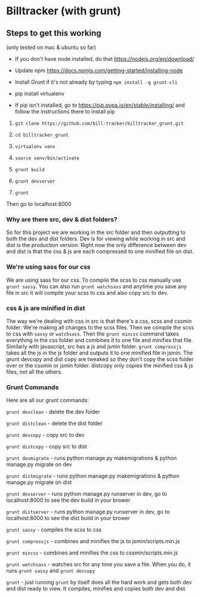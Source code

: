 # Billtracker (with grunt)

## Steps to get this working

(only tested on mac & ubuntu so far)

* If you don't have node installed, do that https://nodejs.org/en/download/

* Update npm https://docs.npmjs.com/getting-started/installing-node

* Install Grunt if it's not already by typing `npm install -g grunt-cli`

* pip install virtualenv 

* If pip isn't installed, go to https://pip.pypa.io/en/stable/installing/ and follow the instructions there to install pip

1. `git clone https://github.com/bill-tracker/billtracker_grunt.git`

2. `cd billtracker_grunt`

3. `virtualenv venv`

4. `source venv/bin/activate`

6. `grunt build`

8. `grunt devserver`

9. `grunt`

Then go to localhost:8000


### Why are there src, dev & dist folders?
So for this project we are working in the src folder and then outputting to both the dev and dist folders.  Dev is for viewing while working in src and dist is the production version.  Right now the only difference between dev and dist is that the css & js are each compressed to one minified file on dist.

### We're using sass for our css
We are using sass for our css.  To compile the scss to css manually use `grunt sassy`.  You can also run `grunt watchsass` and anytime you save any file in src it will compile your scss to css and also copy src to dev.

### css & js are minified in dist
The way we're dealing with css in src is that there's a css, scss and cssmin folder.  We're making all changes to the scss files.  Then we compile the scss to css with `sassy` or `watchsass`.  Then the `grunt mincss` command takes everything in the css folder and combines it to one file and minifies that file.  Similarly with javascript, src has a js and jsmin folder.  `grunt compressjs` takes all the js in the js folder and outputs it to one minified file in jsmin.  The grunt devcopy and dist copy are tweaked so they don't copy the scss folder over or the cssmin or jsmin folder.  distcopy only copies the minified css & js files, not all the others.

### Grunt Commands
Here are all our grunt commands:

`grunt devclean` - delete the dev folder

`grunt distclean` - delete the dist folder

`grunt devcopy` - copy src to dev

`grunt distcopy` - copy src to dist

`grunt devmigrate` - runs python manage.py makemigrations & python manage.py
 migrate on dev

`grunt distmigrate` - runs python manage.py makemigrations & python manage.py
 migrate on dist

`grunt devserver` - runs python manage.py runserver in dev, go to
 localhost:8000 to see the dev build in your brower

`grunt distserver` - runs python manage.py runserver in dev, go to
 localhost:8000 to see the dist build in your brower

`grunt sassy` - compiles the scss to css

`grunt compressjs` - combines and minifies the js to jsmin/scripts.min.js

`grunt mincss` - combines and minifies the css to cssmin/scripts.min.js

`grunt watchsass` - watches src for any time you save a file.  When you do,
 it runs `grunt sassy` and `grunt devcopy`

`grunt` - just running `grunt` by itself does all the hard work and gets both
 dev and dist ready to view.  It compiles, minifies and copies both dev and dist
